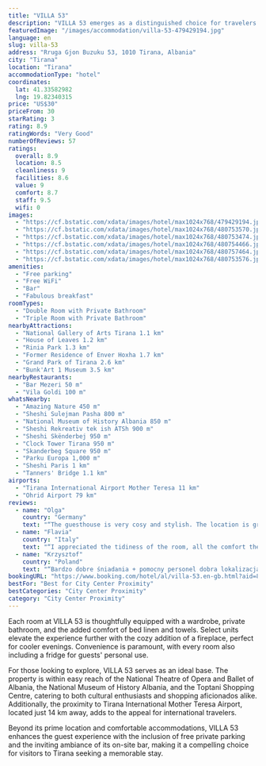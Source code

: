 ```yaml
---
title: "VILLA 53"
description: "VILLA 53 emerges as a distinguished choice for travelers seeking a blend of comfort and convenience in the heart of Tirana."
featuredImage: "/images/accommodation/villa-53-479429194.jpg"
language: en
slug: villa-53
address: "Rruga Gjon Buzuku 53, 1010 Tirana, Albania"
city: "Tirana"
location: "Tirana"
accommodationType: "hotel"
coordinates:
  lat: 41.33582982
  lng: 19.82340315
price: "US$30"
priceFrom: 30
starRating: 3
rating: 8.9
ratingWords: "Very Good"
numberOfReviews: 57
ratings:
  overall: 8.9
  location: 8.5
  cleanliness: 9
  facilities: 8.6
  value: 9
  comfort: 8.7
  staff: 9.5
  wifi: 0
images:
  - "https://cf.bstatic.com/xdata/images/hotel/max1024x768/479429194.jpg?k=ad746ca73e95be0eaa6ffee3f24c41d656200cd535a7c90b626a5f6ff5e77ce8&o=&hp=1"
  - "https://cf.bstatic.com/xdata/images/hotel/max1024x768/480753570.jpg?k=a84c4e4aec0238f63e40fbf3da39063b88eea4a720ca8172aaa625c549c29076&o=&hp=1"
  - "https://cf.bstatic.com/xdata/images/hotel/max1024x768/480753474.jpg?k=ab81b3a2601f14c5943d2a1e2685c76cf567fdbc37dcdc7be7374d4162ea5d5b&o=&hp=1"
  - "https://cf.bstatic.com/xdata/images/hotel/max1024x768/480754466.jpg?k=56c8044275e38d88be1b990270a48de20be39a913f46d67095319fda0553cb99&o=&hp=1"
  - "https://cf.bstatic.com/xdata/images/hotel/max1024x768/480757464.jpg?k=0f9f7bde35721f885f6496f03cf4dd233232d01a776dc696985d29a83fac280a&o=&hp=1"
  - "https://cf.bstatic.com/xdata/images/hotel/max1024x768/480753576.jpg?k=8e5a09041a13d278e3c1ecf92334bdc846629ae4e8cc23fccef4b3ed9c4dd07b&o=&hp=1"
amenities:
  - "Free parking"
  - "Free WiFi"
  - "Bar"
  - "Fabulous breakfast"
roomTypes:
  - "Double Room with Private Bathroom"
  - "Triple Room with Private Bathroom"
nearbyAttractions:
  - "National Gallery of Arts Tirana 1.1 km"
  - "House of Leaves 1.2 km"
  - "Rinia Park 1.3 km"
  - "Former Residence of Enver Hoxha 1.7 km"
  - "Grand Park of Tirana 2.6 km"
  - "Bunk'Art 1 Museum 3.5 km"
nearbyRestaurants:
  - "Bar Mezeri 50 m"
  - "Vila Goldi 100 m"
whatsNearby:
  - "Amazing Nature 450 m"
  - "Sheshi Sulejman Pasha 800 m"
  - "National Museum of History Albania 850 m"
  - "Sheshi Rekreativ tek ish ATSh 900 m"
  - "Sheshi Skënderbej 950 m"
  - "Clock Tower Tirana 950 m"
  - "Skanderbeg Square 950 m"
  - "Parku Europa 1,000 m"
  - "Sheshi Paris 1 km"
  - "Tanners' Bridge 1.1 km"
airports:
  - "Tirana International Airport Mother Teresa 11 km"
  - "Ohrid Airport 79 km"
reviews:
  - name: "Olga"
    country: "Germany"
    text: "“The guesthouse is very cosy and stylish. The location is great. The hosts are very helpful and hospital.”"
  - name: "Flavia"
    country: "Italy"
    text: "“I appreciated the tidiness of the room, all the comfort they provide to make your experience pleasant, the kindness of the host and the breakfast.”"
  - name: "Krzysztof"
    country: "Poland"
    text: "“Bardzo dobre śniadania + pomocny personel dobra lokalizacja blisko sklepów centrum itd. WIFI działa poprawnie generalnie jest wszystko czego trzeba na miejscu.”"
bookingURL: "https://www.booking.com/hotel/al/villa-53.en-gb.html?aid=8035640"
bestFor: "Best for City Center Proximity"
bestCategories: "City Center Proximity"
category: "City Center Proximity"
---
```


Each room at VILLA 53 is thoughtfully equipped with a wardrobe, private bathroom, and the added comfort of bed linen and towels. Select units elevate the experience further with the cozy addition of a fireplace, perfect for cooler evenings. Convenience is paramount, with every room also including a fridge for guests' personal use.

For those looking to explore, VILLA 53 serves as an ideal base. The property is within easy reach of the National Theatre of Opera and Ballet of Albania, the National Museum of History Albania, and the Toptani Shopping Centre, catering to both cultural enthusiasts and shopping aficionados alike. Additionally, the proximity to Tirana International Mother Teresa Airport, located just 14 km away, adds to the appeal for international travelers.

Beyond its prime location and comfortable accommodations, VILLA 53 enhances the guest experience with the inclusion of free private parking and the inviting ambiance of its on-site bar, making it a compelling choice for visitors to Tirana seeking a memorable stay.
